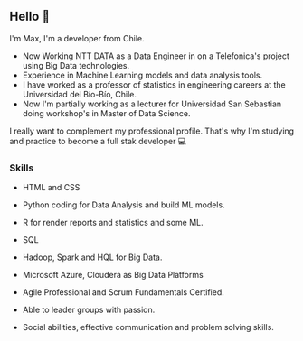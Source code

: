 ## Hello 👋

I'm Max, I'm a developer from Chile.

* Now Working NTT DATA as a Data Engineer in on a Telefonica's project using Big Data technologies.
* Experience in Machine Learning models and data analysis tools.
* I have worked as a professor of statistics in engineering careers at the Universidad del Bío-Bío, Chile.
* Now I'm partially working as a lecturer for Universidad San Sebastian doing workshop's in Master of Data Science.

I really want to complement my professional profile. That's why I'm studying and practice to become a full stak developer 💻

### Skills

* HTML and CSS
* Python coding for Data Analysis and build ML models.
* R for render reports and statistics and some ML.
* SQL
* Hadoop, Spark and HQL for Big Data.
* Microsoft Azure, Cloudera as Big Data Platforms

* Agile Professional and Scrum Fundamentals Certified.
* Able to leader groups with passion.
* Social abilities, effective communication and problem solving skills.

